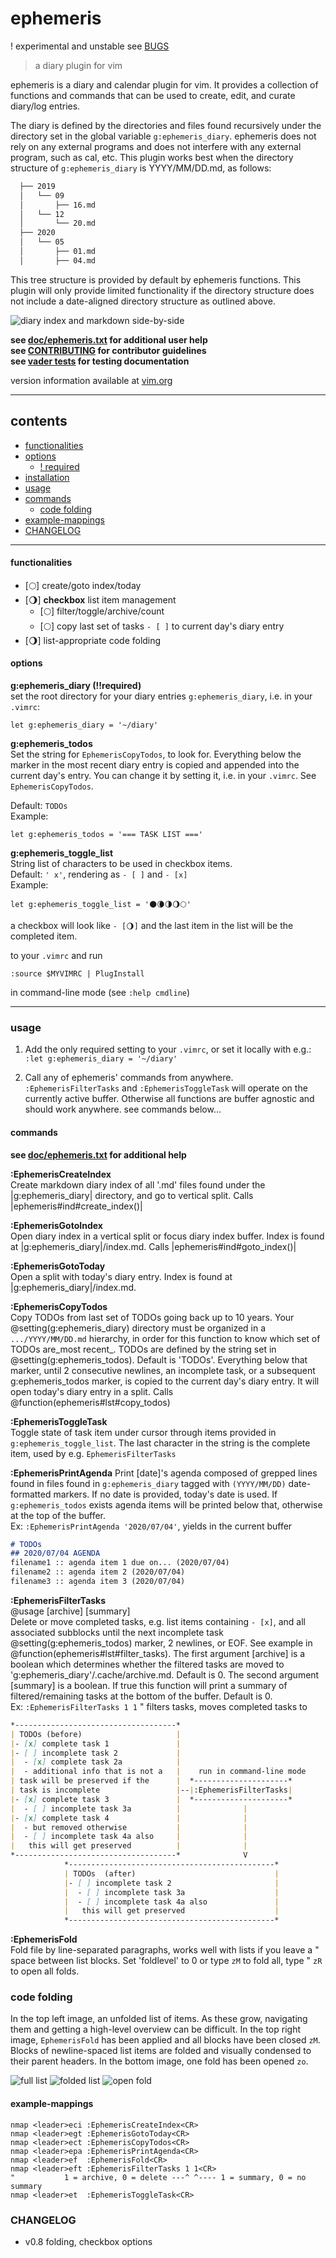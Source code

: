# ephemeris
! experimental and unstable see [BUGS](#bugs)
> a diary plugin for vim

ephemeris is a diary and calendar plugin for vim. It provides a collection of
functions and commands that can be used to create, edit, and curate diary/log
entries.

The diary is defined by the directories and files found recursively under the
directory set in the global variable `g:ephemeris_diary`. ephemeris does not
rely on any external programs and does not interfere with any external
program, such as cal, etc. This plugin works best when the directory structure
of `g:ephemeris_diary` is YYYY/MM/DD.md, as follows:
```txt
  ├── 2019
  │   └── 09
  │       ├── 16.md
  │   └── 12
  │       └── 20.md
  ├── 2020
  │   └── 05
  │       ├── 01.md
  │       ├── 04.md
```
This tree structure is provided by default by ephemeris functions. This plugin
will only provide limited functionality if the directory structure does not
include a date-aligned directory structure as outlined above.

![diary index and markdown side-by-side](img/side-by-side.png)

**see [doc/ephemeris.txt](doc/ephemeris.txt) for additional user help**  
**see [CONTRIBUTING](.github/CONTRIBUTING.md) for contributor guidelines**  
**see [vader tests](.github/CONTRIBUTING.md#vader-tests) for testing
documentation**

version information available at [vim.org](https://www.vim.org/scripts/script.php?script_id=5879)

---------------------------------------------

## contents

- [functionalities](#functionalities)
- [options](#options)
    - [! required](#!-required)
- [installation](#installation)
- [usage](#usage)
- [commands](#commands)
  - [code folding](#code-folding)
- [example-mappings](#example-mappings)
- [CHANGELOG](#changelog)

---------------------------------------------

#### functionalities

 - [🌕] create/goto index/today
 - [🌖] **checkbox** list item management
   - [🌕] filter/toggle/archive/count
   - [🌕] copy last set of tasks `- [ ]` to current day's diary entry
 - [🌖] list-appropriate code folding


#### options

**g:ephemeris_diary (!!required)**  
set the root directory for your diary entries `g:ephemeris_diary`, i.e. in your
`.vimrc`:
```vim
let g:ephemeris_diary = '~/diary'
```

**g:ephemeris_todos**  
Set the string for `EphemerisCopyTodos`, to look for.  Everything below the
marker in the most recent diary entry is copied and appended into the current
day's entry. You can change it by setting it, i.e.  in your `.vimrc`. See
`EphemerisCopyTodos`.

Default: `TODOs`  
Example:  
```vim
let g:ephemeris_todos = '=== TASK LIST ==='
```

**g:ephemeris_toggle_list**  
String list of characters to be used in checkbox items.  
Default: `' x'`, rendering as `- [ ]` and `- [x]`  
Example:  
```vim
let g:ephemeris_toggle_list = '🌑🌘🌗🌖🌕'
```
a checkbox will look like `- [🌖]` and the last item in the list will be the
completed item.

to your `.vimrc` and run
```vim
:source $MYVIMRC | PlugInstall
```
in command-line mode (see `:help cmdline`)

---------------------------------------------

### usage

1) Add the only required setting to your `.vimrc`, or set it locally with
e.g.: `:let g:ephemeris_diary = '~/diary'`

2) Call any of ephemeris' commands from anywhere. `:EphemerisFilterTasks`
and `:EphemerisToggleTask` will operate on the currently active buffer.
Otherwise all functions are buffer agnostic and should work anywhere. see
commands below...

#### commands
**see [doc/ephemeris.txt](doc/ephemeris.txt) for additional help**

**:EphemerisCreateIndex**  
Create markdown diary index of all '.md' files found under the
|g:ephemeris_diary| directory, and go to vertical split.  Calls
|ephemeris#ind#create_index()|

**:EphemerisGotoIndex**  
Open diary index in a vertical split or focus diary index buffer. Index is
found at |g:ephemeris_diary|/index.md. Calls |ephemeris#ind#goto_index()|

**:EphemerisGotoToday**  
Open a split with today's diary entry. Index is found at
|g:ephemeris_diary|/index.md.

**:EphemerisCopyTodos**  
 Copy TODOs from last set of TODOs going back up to 10 years. Your
 @setting(g:ephemeris_diary) directory must  be organized in a
 `.../YYYY/MM/DD.md` hierarchy, in order for this function to know which set
of TODOs are_most recent_. TODOs are defined by the string set in
 @setting(g:ephemeris_todos). Default is 'TODOs'. Everything below that
 marker, until 2 consecutive newlines, an incomplete task, or a subsequent
 g:ephemeris_todos marker, is copied to the current day's diary entry. It will
 open today's diary entry in a split. Calls
 @function(ephemeris#lst#copy_todos)

**:EphemerisToggleTask**  
Toggle state of task item under cursor through items provided in
`g:ephemeris_toggle_list`.  The last character in the string is the complete
item, used by e.g.  `EphemerisFilterTasks`

**:EphemerisPrintAgenda**
Print [date]'s agenda composed of grepped lines found in files found in
`g:ephemeris_diary` tagged with `(YYYY/MM/DD)` date-formatted markers. If no
date is provided, today's date is used. If `g:ephemeris_todos` exists agenda
items will be printed below that, otherwise at the top of the buffer.  
Ex: `:EphemerisPrintAgenda '2020/07/04'`, yields in the current buffer
```md
# TODOs
## 2020/07/04 AGENDA
filename1 :: agenda item 1 due on... (2020/07/04)
filename2 :: agenda item 2 (2020/07/04)
filename3 :: agenda item 3 (2020/07/04)
```

**:EphemerisFilterTasks**  
 @usage [archive] [summary]  
 Delete or move completed tasks, e.g. list items containing `- [x]`, and all
 associated subblocks until the next incomplete task
 @setting(g:ephemeris_todos) marker, 2 newlines, or EOF.  See example in
 @function(ephemeris#lst#filter_tasks). The first argument [archive] is a
 boolean which determines whether the filtered tasks are moved to
 'g:ephemeris_diary'/.cache/archive.md. Default is 0. The second argument
 [summary] is a boolean. If true this function will print a summary of
 filtered/remaining tasks at the bottom of the buffer. Default is 0.  
 Ex: `:EphemerisFilterTasks 1 1` " filters tasks, moves completed tasks to
```md
*------------------------------------*
| TODOs (before)                     |
|- [x] complete task 1               |
|- [ ] incomplete task 2             |
|  - [x] complete task 2a            |
|  - additional info that is not a   |    run in command-line mode
| task will be preserved if the      |  *---------------------*
| task is incomplete                 |--|:EphemerisFilterTasks|
|- [x] complete task 3               |  *---------------------*
|  - [ ] incomplete task 3a          |              |
|- [x] complete task 4               |              |
|  - but removed otherwise           |              |
|  - [ ] incomplete task 4a also     |              |
|   this will get preserved          |              |
*------------------------------------*              V
            *----------------------------------------------*
            | TODOs  (after)                               |
            |- [ ] incomplete task 2                       |
            |  - [ ] incomplete task 3a                    |
            |  - [ ] incomplete task 4a also               |
            |   this will get preserved                    |
            *----------------------------------------------*
```

**:EphemerisFold**  
 Fold file by line-separated paragraphs, works well with lists if you leave a
 " space between list blocks. Set 'foldlevel' to 0 or type `zM` to fold all,
 type " `zR` to open all folds.

### code folding

In the top left image, an unfolded list of items.  As these grow, navigating
them and getting a high-level overview can be difficult. In the top right
image, `EphemerisFold` has been applied and all blocks have been closed `zM`.
Blocks of newline-spaced list items are folded and visually condensed to their
parent headers. In the bottom image, one fold has been opened `zo`.

![full list](./img/full-list.png) ![folded
list](./img/folded.png) ![open fold](./img/open_fold.png)

#### example-mappings
```vim
nmap <leader>eci :EphemerisCreateIndex<CR>
nmap <leader>egt :EphemerisGotoToday<CR>
nmap <leader>ect :EphemerisCopyTodos<CR>
nmap <leader>epa :EphemerisPrintAgenda<CR>
nmap <leader>ef  :EphemerisFold<CR>
nmap <leader>eft :EphemerisFilterTasks 1 1<CR>
"           1 = archive, 0 = delete ---^ ^---- 1 = summary, 0 = no summary
nmap <leader>et  :EphemerisToggleTask<CR>
```

### CHANGELOG

- v0.8 folding, checkbox options
